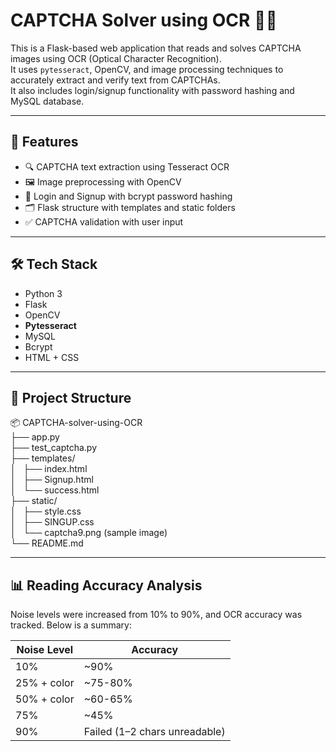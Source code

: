 # CAPTCHA Solver using OCR 🔐🧠

This is a Flask-based web application that reads and solves CAPTCHA images using OCR (Optical Character Recognition).  
It uses `pytesseract`, OpenCV, and image processing techniques to accurately extract and verify text from CAPTCHAs.  
It also includes login/signup functionality with password hashing and MySQL database.

---

## 🚀 Features

- 🔍 CAPTCHA text extraction using Tesseract OCR
- 🖼️ Image preprocessing with OpenCV
- 🧾 Login and Signup with bcrypt password hashing
- 🗂️ Flask structure with templates and static folders
- ✅ CAPTCHA validation with user input

---

## 🛠️ Tech Stack

- Python 3
- Flask
- OpenCV
- **Pytesseract**
- MySQL
- Bcrypt
- HTML + CSS

---

## 📁 Project Structure

📦 CAPTCHA-solver-using-OCR  
├── app.py  
├── test_captcha.py  
├── templates/  
│   ├── index.html  
│   ├── Signup.html  
│   └── success.html  
├── static/  
│   ├── style.css  
│   ├── SINGUP.css  
│   └── captcha9.png (sample image)  
└── README.md  

---

## 📊 Reading Accuracy Analysis

Noise levels were increased from 10% to 90%, and OCR accuracy was tracked. Below is a summary:

| Noise Level | Accuracy         |
|-------------|------------------|
| 10%         | ~90%             |
| 25% + color | ~75-80%          |
| 50% + color | ~60-65%          |
| 75%         | ~45%             |
| 90%         | Failed (1–2 chars unreadable) |
